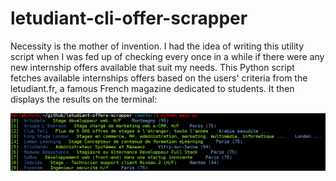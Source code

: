 # letudiant-cli-offer-scrapper

Necessity is the mother of invention. I had the idea of writing this utility script when I was fed up of checking every once in a while if there were any new internship offers available that suit my needs.
This Python script fetches available internships offers based on the users' criteria from the letudiant.fr, a famous French magazine dedicated to students. It then displays the results on the terminal:

![alt tag](https://github.com/Marrakchino/letudiant-cli-offer-scrapper/blob/master/screenshot_2017-04-05%2010:36:10.png)






